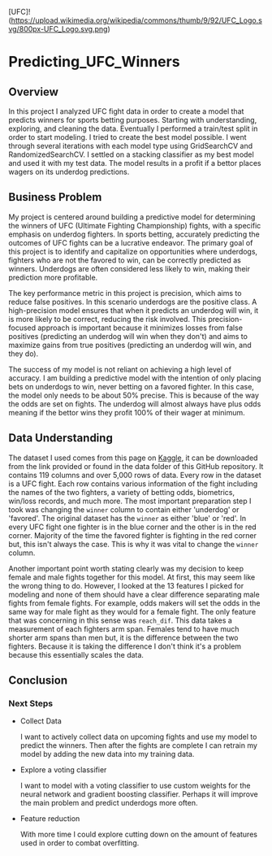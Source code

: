 [UFC]!(https://upload.wikimedia.org/wikipedia/commons/thumb/9/92/UFC_Logo.svg/800px-UFC_Logo.svg.png)
# Predicting_UFC_Winners
## Overview
In this project I analyzed UFC fight data in order to create a model that predicts winners for sports betting purposes. Starting with understanding, exploring, and cleaning the data. Eventually I performed a train/test split in order to start modeling. I tried to create the best model possible. I went through several iterations with each model type using GridSearchCV and RandomizedSearchCV. I settled on a stacking classifier as my best model and used it with my test data. The model results in a profit if a bettor places wagers on its underdog predictions.
## Business Problem
My project is centered around building a predictive model for determining the winners of UFC (Ultimate Fighting Championship) fights, with a specific emphasis on underdog fighters. In sports betting, accurately predicting the outcomes of UFC fights can be a lucrative endeavor. The primary goal of this project is to identify and capitalize on opportunities where underdogs, fighters who are not the favored to win, can be correctly predicted as winners. Underdogs are often considered less likely to win, making their prediction more profitable.

The key performance metric in this project is precision, which aims to reduce false positives. In this scenario underdogs are the positive class. A high-precision model ensures that when it predicts an underdog will win, it is more likely to be correct, reducing the risk involved. This precision-focused approach is important because it minimizes losses from false positives (predicting an underdog will win when they don't) and aims to maximize gains from true positives (predicting an underdog will win, and they do).

The success of my model is not reliant on achieving a high level of accuracy. I am building a predictive model with the intention of only placing bets on underdogs to win, never betting on a favored fighter. In this case, the model only needs to be about 50% precise. This is because of the way the odds are set on fights. The underdog will almost always have plus odds meaning if the bettor wins they profit 100% of their wager at minimum.
## Data Understanding
The dataset I used comes from this page on [Kaggle](https://www.kaggle.com/datasets/mdabbert/ultimate-ufc-dataset?select=ufc-master.csv), it can be downloaded from the link provided or found in the data folder of this GitHub repository. It contains 119 columns and over 5,000 rows of data. Every row in the dataset is a UFC fight. Each row contains various information of the fight including the names of the two fighters, a variety of betting odds, biometrics, win/loss records, and much more. The most important preparation step I took was changing the `winner` column to contain either 'underdog' or 'favored'. The original dataset has the `winner` as either 'blue' or 'red'. In every UFC fight one fighter is in the blue corner and the other is in the red corner. Majority of the time the favored fighter is fighting in the red corner but, this isn't always the case. This is why it was vital to change the `winner` column.

Another important point worth stating clearly was my decision to keep female and male fights together for this model. At first, this may seem like the wrong thing to do. However, I looked at the 13 features I picked for modeling and none of them should have a clear difference separating male fights from female fights. For example, odds makers will set the odds in the same way for male fight as they would for a female fight. The only feature that was concerning in this sense was `reach_dif`. This data takes a measurement of each fighters arm span. Females tend to have much shorter arm spans than men but, it is the difference between the two fighters. Because it is taking the difference I don't think it's a problem because this essentially scales the data.
## Conclusion

### Next Steps
- Collect Data

    I want to actively collect data on upcoming fights and use my model to predict the winners. Then after the fights are complete I can retrain my model by adding the new data into my training data.


- Explore a voting classifier

    I want to model with a voting classifier to use custom weights for the neural network and gradient boosting classifier. Perhaps it will improve the main problem and predict underdogs more often.
    
    
- Feature reduction

    With more time I could explore cutting down on the amount of features used in order to combat overfitting.